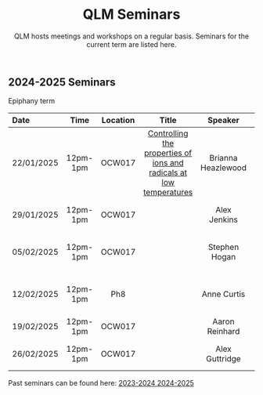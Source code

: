 ﻿---
layout: page
title: QLM Seminars
subtitle: QLM hosts meetings and workshops on a regular basis. Seminars for the current term are listed here.
---
 
## 2024-2025 Seminars

Epiphany term

|Date  |Time |Location  |Title   |Speaker    |Institution    |
|:---  | :----: | :----:  | :--------:      | :------:      |           --: |
|22/01/2025|12pm-1pm|OCW017|<a href="/events/seminars/abstracts/2024 Epiphany/Brianna Heazlewood"> Controlling the properties of ions and radicals at low temperatures </a>|Brianna Heazlewood |University of Liverpool |
|29/01/2025|12pm-1pm|OCW017|<a href="/events/seminars/abstracts/2024 Epiphany/Alex Jenkins">  </a>|Alex Jenkins |University of Cambridge |
|05/02/2025|12pm-1pm|OCW017|<a href="/events/seminars/abstracts/2024 Epiphany/Stephen Hogan">  </a>|Stephen Hogan |University College London (UCL)|
|12/02/2025|12pm-1pm|Ph8|<a href="/events/seminars/abstracts/2024 Epiphany/Anne Curtis">  </a>|Anne Curtis |National Physical Laboratory (NPL)|
|19/02/2025|12pm-1pm|OCW017|<a href="/events/seminars/abstracts/2024 Epiphany/Aaron Reinhard">  </a>|Aaron Reinhard |Kenyon College|
|26/02/2025|12pm-1pm|OCW017|<a href="/events/seminars/abstracts/2024 Epiphany/Alex Guttridge">  </a>|Alex Guttridge |Durham University, QLM|


Past seminars can be found here: 
<a href="/events/seminars_past_2324"> 2023-2024 </a>
<a href="/events/seminars_past_2425"> 2024-2025 </a>




